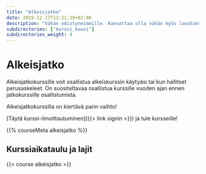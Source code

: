 ```yaml
---
title: "Alkeisjatko"
date: 2019-12-17T13:21:39+02:00
description: "Vähän edistyneimmille. Kannattaa olla vähän myös lavatanssikokemusta."
subdirectories: ["kurssi_kausi"]
subdirectories_weight: 4
---
```

# Alkeisjatko
Alkeisjatkokurssille voit osallistua alkeiskurssin käytyäsi tai kun hallitset perusaskeleet. On suositeltavaa osallistua kurssille vuoden ajan ennen jatkokurssille osallistumista.

Alkeisjatkokurssilla on kiertävä parin vaihto!

[Täytä kurssi-ilmoittautuminen]({{< link signin >}}) ja tule kursseille!

{{% courseMeta alkeisjatko %}}

## Kurssiaikataulu ja lajit
{{< course alkeisjatko >}}
